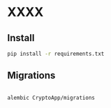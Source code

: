 # XXXX


## Install

```sh
pip install -r requirements.txt
```


## Migrations

```sh

alembic CryptoApp/migrations

```